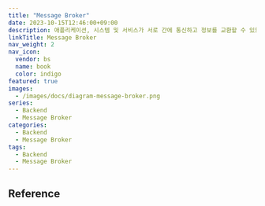 ```yaml
---
title: "Message Broker"
date: 2023-10-15T12:46:00+09:00
description: 애플리케이션, 시스템 및 서비스가 서로 간에 통신하고 정보를 교환할 수 있도록 해주는 소프트웨어
linkTitle: Message Broker
nav_weight: 2
nav_icon:
  vendor: bs
  name: book
  color: indigo
featured: true
images:
  - /images/docs/diagram-message-broker.png
series:
  - Backend
  - Message Broker
categories:
  - Backend
  - Message Broker
tags:
  - Backend
  - Message Broker
---
```


## Reference
